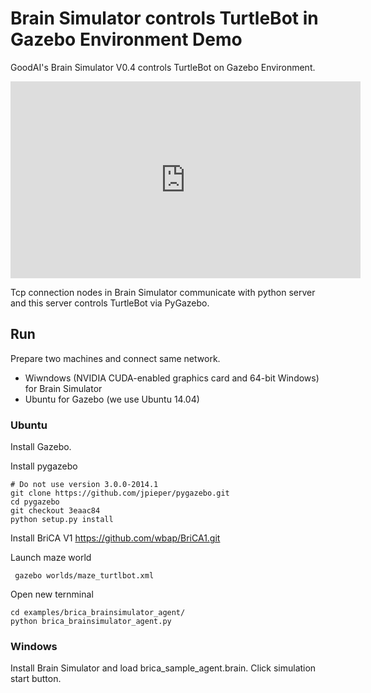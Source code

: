 
# Brain Simulator controls TurtleBot in Gazebo Environment Demo

GoodAI's Brain Simulator V0.4 controls TurtleBot on Gazebo Environment.

<iframe width="560" height="315" src="https://www.youtube.com/embed/TRSP8eudr8s" frameborder="0" allowfullscreen></iframe>

Tcp connection nodes in Brain Simulator communicate with python server and this server controls TurtleBot via PyGazebo.

## Run
Prepare two machines and connect same network.

 - Wiwndows (NVIDIA CUDA-enabled graphics card and 64-bit Windows) for Brain Simulator
 - Ubuntu for Gazebo (we use Ubuntu 14.04)
  
### Ubuntu 
Install Gazebo.

Install pygazebo

```
# Do not use version 3.0.0-2014.1 
git clone https://github.com/jpieper/pygazebo.git
cd pygazebo
git checkout 3eaac84
python setup.py install
```

 Install BriCA V1
https://github.com/wbap/BriCA1.git

Launch maze world

```
 gazebo worlds/maze_turtlbot.xml
```

Open new ternminal

```
cd examples/brica_brainsimulator_agent/
python brica_brainsimulator_agent.py
```


### Windows 
Install Brain Simulator and load brica_sample_agent.brain. Click simulation start button.
 